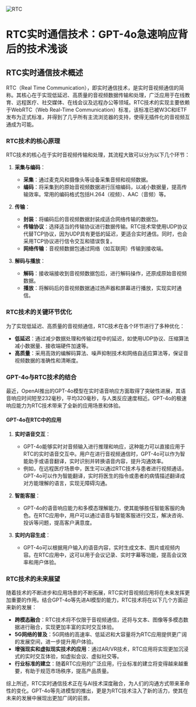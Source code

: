 ![RTC](BigModel/RTC/RTC.png)
# RTC实时通信技术：GPT-4o急速响应背后的技术浅谈

## RTC实时通信技术概述

RTC（Real Time Communication），即实时通信技术，是实时音视频通信的简称。其核心在于实现低延迟、高质量的音视频数据传输和处理，广泛应用于在线教育、远程医疗、社交媒体、在线会议及远程办公等领域。RTC技术的实现主要依赖于WebRTC（Web Real-Time Communication）标准，该标准已被W3C和IETF发布为正式标准，并得到了几乎所有主流浏览器的支持，使得无插件化的音视频互通成为可能。

### RTC技术的核心原理

RTC技术的核心在于实时音视频传输和处理，其流程大致可以分为以下几个环节：

1. **采集与编码**：
   - **采集**：通过麦克风和摄像头等设备采集音频和视频数据。
   - **编码**：将采集到的原始音视频数据进行压缩编码，以减小数据量，提高传输效率。常用的编码格式包括H.264（视频）、AAC（音频）等。

2. **传输**：
   - **封装**：将编码后的音视频数据封装成适合网络传输的数据包。
   - **传输协议**：选择适当的传输协议进行数据传输。RTC技术常使用UDP协议代替TCP协议，因为UDP具有更低的延迟，更适合实时通信。同时，也会采用TCP协议进行信令交互和错误恢复。
   - **网络传输**：音视频数据包通过网络（如互联网）传输到接收端。

3. **解码与播放**：
   - **解码**：接收端接收到音视频数据包后，进行解码操作，还原成原始音视频数据。
   - **播放**：将解码后的音视频数据通过扬声器和屏幕进行播放，实现实时通信。

### RTC技术的关键环节优化

为了实现低延迟、高质量的音视频通信，RTC技术在各个环节进行了多种优化：

- **低延迟**：通过减少数据处理和传输过程中的延迟，如使用UDP协议、压缩算法减小数据量、接收端硬件加速等。
- **高质量**：采用高效的编解码算法、噪声抑制技术和网络自适应算法等，保证音视频数据的准确性和清晰度。

### GPT-4o与RTC技术的结合

最近，OpenAI推出的GPT-4o模型在实时语音响应方面取得了突破性进展，其语音响应时间短至232毫秒，平均320毫秒，与人类反应速度相近。GPT-4o的极速响应能力为RTC技术带来了全新的应用场景和体验。

#### GPT-4o在RTC中的应用

1. **实时语音交互**：
   - GPT-4o能够实时对音频输入进行推理和响应，这种能力可以直接应用于RTC的实时语音交互中。用户在进行音视频通信时，GPT-4o可以作为智能助手或语音翻译，实时识别并转换语音内容，提升沟通效率。
   - 例如，在远程医疗场景中，医生可以通过RTC技术与患者进行视频通话，GPT-4o可以作为智能翻译，实时将医生的指令或患者的病情描述翻译成对方能理解的语言，实现无障碍沟通。

2. **智能客服**：
   - GPT-4o的语音响应能力和多模态理解能力，使其能够胜任智能客服的角色。在RTC应用中，用户可以通过语音与智能客服进行交互，解决咨询、投诉等问题，提高客户满意度。

3. **实时内容生成**：
   - GPT-4o可以根据用户输入的语音内容，实时生成文本、图片或视频内容。在RTC应用中，这可以用于会议记录、实时字幕等功能，提高会议效率和用户体验。

### RTC技术的未来展望

随着技术的不断进步和应用场景的不断拓展，RTC实时音视频应用将在未来发挥更加重要的作用。结合GPT-4o等先进AI模型的能力，RTC技术将在以下几个方面迎来新的发展：

- **跨模态融合**：RTC技术将不仅限于音视频通信，还将与文本、图像等多模态数据进行融合，实现更加丰富的实时交互体验。
- **5G网络的普及**：5G网络的高速率、低延迟和大容量将为RTC应用提供更广阔的发展空间，进一步提升用户体验。
- **增强现实和虚拟现实技术的应用**：通过AR/VR技术，RTC应用将实现更加沉浸式的实时交互体验，如虚拟会议、虚拟社交等。
- **行业标准的建立**：随着RTC应用的广泛应用，行业标准的建立将变得越来越重要，有助于规范市场秩序，提高产品质量。

综上所述，RTC实时通信技术正在与AI技术深度融合，为人们的沟通方式带来革命性的变化。GPT-4o等先进模型的推出，更是为RTC技术注入了新的活力，使其在未来的发展中展现出更加广阔的前景。